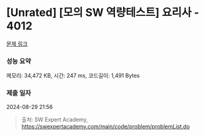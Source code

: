 # [Unrated] [모의 SW 역량테스트] 요리사 - 4012 

[문제 링크](https://swexpertacademy.com/main/code/problem/problemDetail.do?contestProbId=AWIeUtVakTMDFAVH) 

### 성능 요약

메모리: 34,472 KB, 시간: 247 ms, 코드길이: 1,491 Bytes

### 제출 일자

2024-08-29 21:56



> 출처: SW Expert Academy, https://swexpertacademy.com/main/code/problem/problemList.do